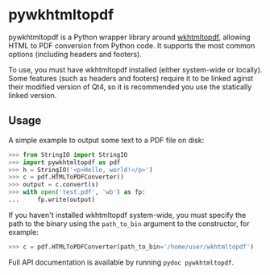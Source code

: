 pywkhtmltopdf
=============

pywkhtmltopdf is a Python wrapper library around
[wkhtmltopdf](http://code.google.com/p/wkhtmltopdf/), allowing HTML to PDF
conversion from Python code. It supports the most common options (including
headers and footers).

To use, you must have wkhtmltopdf installed (either system-wide or locally).
Some features (such as headers and footers) require it to be linked aginst
their modified version of Qt4, so it is recommended you use the statically
linked version.

Usage
-----

A simple example to output some text to a PDF file on disk:

```python
>>> from StringIO import StringIO
>>> import pywkhtmltopdf as pdf
>>> h = StringIO('<p>Hello, world!</p>')
>>> c = pdf.HTMLToPDFConverter()
>>> output = c.convert(s)
>>> with open('test.pdf', 'wb') as fp:
...     fp.write(output)
```

If you haven't installed wkhtmltopdf system-wide, you must specify the path
to the binary using the `path_to_bin` argument to the constructor, for example:

```python
>>> c = pdf.HTMLToPDFConverter(path_to_bin='/home/user/wkhtmltopdf')
```

Full API documentation is available by running `pydoc pywkhtmltopdf`.
